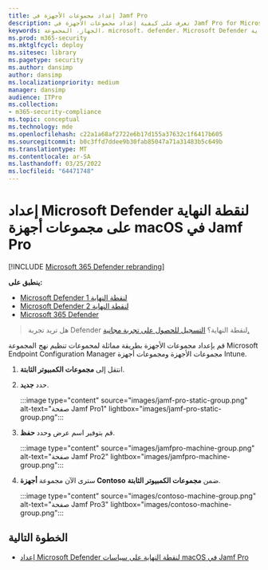 ```yaml
---
title: إعداد مجموعات الأجهزة في Jamf Pro
description: تعرف على كيفية إعداد مجموعات الأجهزة في Jamf Pro for Microsoft Defender لنقطة النهاية على macOS
keywords: الجهاز، المجموعة، microsoft، defender، Microsoft Defender لنقطة النهاية، mac، التثبيت، النشر، إلغاء التثبيت، intune، jamfpro، macos، catalina، mojave، high sierra
ms.prod: m365-security
ms.mktglfcycl: deploy
ms.sitesec: library
ms.pagetype: security
ms.author: dansimp
author: dansimp
ms.localizationpriority: medium
manager: dansimp
audience: ITPro
ms.collection:
- m365-security-compliance
ms.topic: conceptual
ms.technology: mde
ms.openlocfilehash: c22a1a68af2722e6b17d155a37632c1f6417b605
ms.sourcegitcommit: b0c3ffd7ddee9b30fab85047a71a31483b5c649b
ms.translationtype: MT
ms.contentlocale: ar-SA
ms.lasthandoff: 03/25/2022
ms.locfileid: "64471748"
---
```

# <a name="set-up-microsoft-defender-for-endpoint-on-macos-device-groups-in-jamf-pro"></a>إعداد Microsoft Defender لنقطة النهاية على مجموعات أجهزة macOS في Jamf Pro

[!INCLUDE [Microsoft 365 Defender rebranding](../../includes/microsoft-defender.md)]

**ينطبق على:**
- [Microsoft Defender لنقطة النهاية 1](https://go.microsoft.com/fwlink/p/?linkid=2154037)
- [Microsoft Defender لنقطة النهاية 2](https://go.microsoft.com/fwlink/p/?linkid=2154037)
- [Microsoft 365 Defender](https://go.microsoft.com/fwlink/?linkid=2118804)

> هل تريد تجربة Defender لنقطة النهاية؟ [التسجيل للحصول على تجربة مجانية.](https://signup.microsoft.com/create-account/signup?products=7f379fee-c4f9-4278-b0a1-e4c8c2fcdf7e&ru=https://aka.ms/MDEp2OpenTrial?ocid=docs-wdatp-investigateip-abovefoldlink)

قم بإعداد مجموعات الأجهزة بطريقة مماثلة لمجموعات تنظيم نهج المجموعة Microsoft Endpoint Configuration Manager مجموعات الأجهزة ومجموعات أجهزة Intune.

1. انتقل إلى **مجموعات الكمبيوتر الثابتة**.

2. حدد **جديد**. 

   :::image type="content" source="images/jamf-pro-static-group.png" alt-text="صفحة Jamf Pro1" lightbox="images/jamf-pro-static-group.png":::

3. قم بتوفير اسم عرض وحدد **حفظ**.

   :::image type="content" source="images/jamfpro-machine-group.png" alt-text="صفحة Jamf Pro2" lightbox="images/jamfpro-machine-group.png":::

4. سترى الآن مجموعة **أجهزة Contoso** ضمن **مجموعات الكمبيوتر الثابتة**.

   :::image type="content" source="images/contoso-machine-group.png" alt-text="صفحة Jamf Pro3" lightbox="images/contoso-machine-group.png":::

## <a name="next-step"></a>الخطوة التالية
- [إعداد Microsoft Defender لنقطة النهاية على سياسات macOS في Jamf Pro](mac-jamfpro-policies.md)
